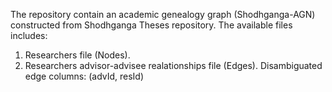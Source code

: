 The repository contain an academic genealogy graph (Shodhganga-AGN) constructed from Shodhganga Theses repository.
The available files includes:
1) Researchers file (Nodes).
2) Researchers advisor-advisee realationships file (Edges). Disambiguated edge columns: (advId, resId)
